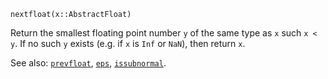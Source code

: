 ```
nextfloat(x::AbstractFloat)
```

Return the smallest floating point number `y` of the same type as `x` such `x < y`. If no such `y` exists (e.g. if `x` is `Inf` or `NaN`), then return `x`.

See also: [`prevfloat`](@ref), [`eps`](@ref), [`issubnormal`](@ref).
